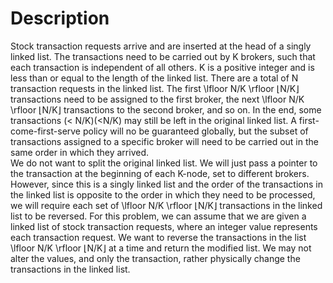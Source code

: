 # Description

Stock transaction requests arrive and are inserted at the head of a singly linked list. The transactions need to be carried out by K brokers, such that each transaction is independent of all others. K is a positive integer and is less than or equal to the length of the linked list. There are a total of N transaction requests in the linked list. The first \lfloor N/K \rfloor
⌊N/K⌋ transactions need to be assigned to the first broker, the next \lfloor N/K \rfloor
⌊N/K⌋ transactions to the second broker, and so on. In the end, some transactions (< N/K)(<N/K) may still be left in the original linked list. A first-come-first-serve policy will no be guaranteed globally, but the subset of transactions assigned to a specific broker will need to be carried out in the same order in which they arrived.
<br>
We do not want to split the original linked list. We will just pass a pointer to the transaction at the beginning of each K-node, set to different brokers. However, since this is a singly linked list and the order of the transactions in the linked list is opposite to the order in which they need to be processed, we will require each set of \lfloor N/K \rfloor ⌊N/K⌋ transactions in the linked list to be reversed. For this problem, we can assume that we are given a linked list of stock transaction requests, where an integer value represents each transaction request. We want to reverse the transactions in the list \lfloor N/K \rfloor
⌊N/K⌋ at a time and return the modified list. We may not alter the values, and only the transaction, rather physically change the transactions in the linked list.
